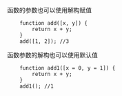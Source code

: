 
函数的参数也可以使用解构赋值

        function add([x, y]) {
            return x + y;
        }
        add([1, 2]); //3

函数参数的解构也可以使用默认值

        function add1([x = 0, y = 1]) {
            return x + y;
        }
        add1(); //1
